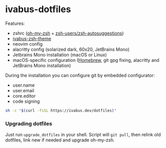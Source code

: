 # ivabus-dotfiles

Features:

- zshrc ([oh-my-zsh](https://ohmyz.sh) + [zsh-users/zsh-autosuggestions](https://github.com/zsh-users/zsh-autosuggestions/))
- [ivabus-zsh-theme](https://github.com/ivabus/ivabus-zsh-theme)
- neovim config
- alacritty config (solarized dark, 60x20, JetBrains Mono)
- Jetbrains Mono installation (macOS or Linux)
- macOS-specific configuration ([Homebrew](https://brew.sh), git gpg fixing, alacritty and JetBrains Mono installation)

During the installation you can configure git by embedded configurator:

 - user.name
 - user.email
 - core.editor
 - code signing

```sh
sh -c "$(curl -fsSL https://ivabus.dev/dotfiles)"
```

### Upgrading dotfiles

Just run `upgrade_dotfiles` in your shell. Script will `git pull`, then relink old dotfiles, link new if needed and upgrade oh-my-zsh.
